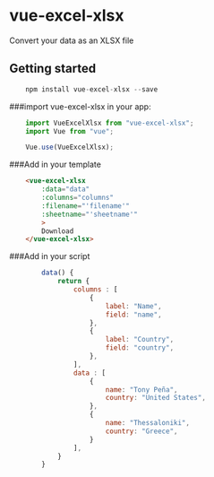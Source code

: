# vue-excel-xlsx

Convert your data as an XLSX file

## Getting started

``` javascript
    npm install vue-excel-xlsx --save
```

###import vue-excel-xlsx in your app:

``` javascript
    import VueExcelXlsx from "vue-excel-xlsx";
    import Vue from "vue";

    Vue.use(VueExcelXlsx);
```

###Add in your template
``` html
    <vue-excel-xlsx
        :data="data"
        :columns="columns"
        :filename="'filename'"
        :sheetname="'sheetname'"
        >
        Download
    </vue-excel-xlsx>
```

###Add in your script
``` javascript
        data() {
            return {
                columns : [
                    {
                        label: "Name",
                        field: "name",
                    },
                    {
                        label: "Country",
                        field: "country",
                    },
                ],
                data : [
                    {
                        name: "Tony Peña",
                        country: "United States",
                    },
                    {
                        name: "Thessaloniki",
                        country: "Greece",
                    }
                ],
            }
        }
```
